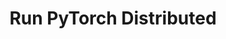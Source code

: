 ---
title: Run PyTorch Distributed
weight: 1
variants: +flyte -serverless -byoc -byok
layout: py_example
example_file: /external/unionai-examples/flyte-integrations/native-backend-plugins/kfpytorch_plugin/kfpytorch_plugin/pytorch_mnist.py
---